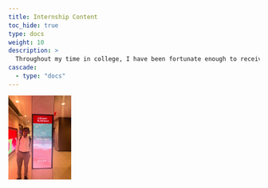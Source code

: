 ```yaml
---
title: Internship Content
toc_hide: true
type: docs
weight: 10
description: >
  Throughout my time in college, I have been fortunate enough to receive real world experience. Thererefore, I wanted to use this page to demonstrate some of the concepts and skills I learned from Johnson & Johnson, as well as Merck.
cascade:
  - type: "docs"
---
```


<img src="/images/J&J-Picture.png" alt="Alt text" style="width:25%;"/>


